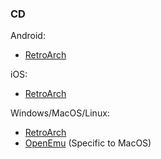 ### CD

Android:
- [RetroArch](https://www.retroarch.com/?page=platforms)

iOS:
- [RetroArch](https://apps.apple.com/ca/app/retroarch/id6499539433)

Windows/MacOS/Linux:
- [RetroArch](https://www.retroarch.com/?page=platforms)
- [OpenEmu](https://openemu.org) (Specific to MacOS)

